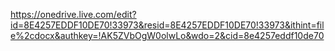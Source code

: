 https://onedrive.live.com/edit?id=8E4257EDDF10DE70!33973&resid=8E4257EDDF10DE70!33973&ithint=file%2cdocx&authkey=!AK5ZVbOgW0olwLo&wdo=2&cid=8e4257eddf10de70

